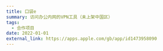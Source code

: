 ```yaml
---
title: 口袋e
summary: 访问办公内网的VPN工具（未上架中国区）
tags:
  - 合作项目
date: 2022-01-01
external_link: https://apps.apple.com/gb/app/id1473958090
---
```

